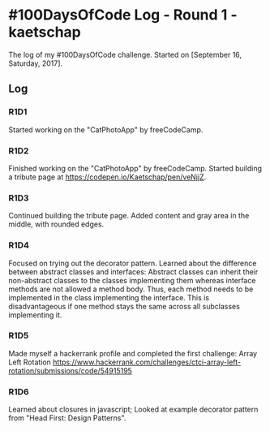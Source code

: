 # #100DaysOfCode Log - Round 1 - kaetschap

The log of my #100DaysOfCode challenge. Started on [September 16, Saturday, 2017].

## Log

### R1D1 
Started working on the "CatPhotoApp" by freeCodeCamp.

### R1D2
Finished working on the "CatPhotoApp" by freeCodeCamp. Started building a tribute page at https://codepen.io/Kaetschap/pen/veNjjZ.

### R1D3
Continued building the tribute page. Added content and gray area in the middle, with rounded edges.

### R1D4
Focused on trying out the decorator pattern. Learned about the difference between abstract classes and interfaces: Abstract classes can inherit their non-abstract classes to the classes implementing them whereas interface methods are not allowed a method body. Thus, each method needs to be implemented in the class implementing the interface. This is disadvantageous if one method stays the same across all subclasses implementing it.

### R1D5
Made myself a hackerrank profile and completed the first challenge: Array Left Rotation https://www.hackerrank.com/challenges/ctci-array-left-rotation/submissions/code/54915195

### R1D6
Learned about closures in javascript; Looked at example decorator pattern from "Head First: Design Patterns".
